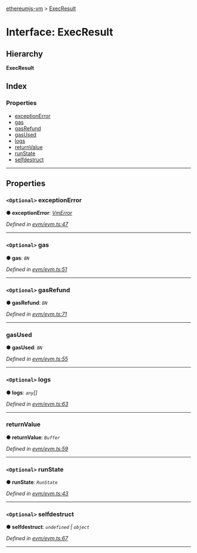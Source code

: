 [ethereumjs-vm](../README.md) > [ExecResult](../interfaces/execresult.md)

# Interface: ExecResult

## Hierarchy

**ExecResult**

## Index

### Properties

* [exceptionError](execresult.md#exceptionerror)
* [gas](execresult.md#gas)
* [gasRefund](execresult.md#gasrefund)
* [gasUsed](execresult.md#gasused)
* [logs](execresult.md#logs)
* [returnValue](execresult.md#returnvalue)
* [runState](execresult.md#runstate)
* [selfdestruct](execresult.md#selfdestruct)

---

## Properties

<a id="exceptionerror"></a>

### `<Optional>` exceptionError

**● exceptionError**: *[VmError](../classes/vmerror.md)*

*Defined in [evm/evm.ts:47](https://github.com/ethereumjs/ethereumjs-vm/blob/2347a51/packages/vm/lib/evm/evm.ts#L47)*

___
<a id="gas"></a>

### `<Optional>` gas

**● gas**: *`BN`*

*Defined in [evm/evm.ts:51](https://github.com/ethereumjs/ethereumjs-vm/blob/2347a51/packages/vm/lib/evm/evm.ts#L51)*

___
<a id="gasrefund"></a>

### `<Optional>` gasRefund

**● gasRefund**: *`BN`*

*Defined in [evm/evm.ts:71](https://github.com/ethereumjs/ethereumjs-vm/blob/2347a51/packages/vm/lib/evm/evm.ts#L71)*

___
<a id="gasused"></a>

###  gasUsed

**● gasUsed**: *`BN`*

*Defined in [evm/evm.ts:55](https://github.com/ethereumjs/ethereumjs-vm/blob/2347a51/packages/vm/lib/evm/evm.ts#L55)*

___
<a id="logs"></a>

### `<Optional>` logs

**● logs**: *`any`[]*

*Defined in [evm/evm.ts:63](https://github.com/ethereumjs/ethereumjs-vm/blob/2347a51/packages/vm/lib/evm/evm.ts#L63)*

___
<a id="returnvalue"></a>

###  returnValue

**● returnValue**: *`Buffer`*

*Defined in [evm/evm.ts:59](https://github.com/ethereumjs/ethereumjs-vm/blob/2347a51/packages/vm/lib/evm/evm.ts#L59)*

___
<a id="runstate"></a>

### `<Optional>` runState

**● runState**: *`RunState`*

*Defined in [evm/evm.ts:43](https://github.com/ethereumjs/ethereumjs-vm/blob/2347a51/packages/vm/lib/evm/evm.ts#L43)*

___
<a id="selfdestruct"></a>

### `<Optional>` selfdestruct

**● selfdestruct**: *`undefined` \| `object`*

*Defined in [evm/evm.ts:67](https://github.com/ethereumjs/ethereumjs-vm/blob/2347a51/packages/vm/lib/evm/evm.ts#L67)*

___

